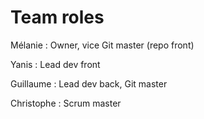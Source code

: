 # Team roles

Mélanie : Owner, vice Git master (repo front)

Yanis : Lead dev front

Guillaume : Lead dev back, Git master

Christophe : Scrum master
